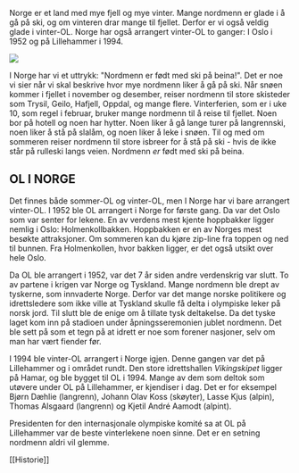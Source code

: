 Norge er et land med mye fjell og mye vinter. Mange nordmenn er glade i å gå på ski, og om vinteren drar mange til fjellet. Derfor er vi også veldig glade i vinter-OL. Norge har også arrangert vinter-OL to ganger: I Oslo i 1952 og på Lillehammer i 1994.

![](https://cdn.kursoria.no/pensum/elements/pensum-for-samfunnskunnskapsproven-_jmhngb.jpg)

I Norge har vi et uttrykk: "Nordmenn er født med ski på beina!". Det er noe vi sier når vi skal beskrive hvor mye nordmenn liker å gå på ski. Når snøen kommer i fjellet i november og desember, reiser nordmenn til store skisteder som Trysil, Geilo, Hafjell, Oppdal, og mange flere. Vinterferien, som er i uke 10, som regel i februar, bruker mange nordmenn til å reise til fjellet. Noen bor på hotell og noen har hytter. Noen liker å gå lange turer på langrennski, noen liker å stå på slalåm, og noen liker å leke i snøen. Til og med om sommeren reiser nordmenn til store isbreer for å stå på ski - hvis de ikke står på rulleski langs veien. Nordmenn _er_ født med ski på beina.

## OL I NORGE

Det finnes både sommer-OL og vinter-OL, men I Norge har vi bare arrangert vinter-OL. I 1952 ble OL arrangert i Norge for første gang. Da var det Oslo som var senter for lekene. En av verdens mest kjente hoppbakker ligger nemlig i Oslo: Holmenkollbakken. Hoppbakken er en av Norges mest besøkte attraksjoner. Om sommeren kan du kjøre zip-line fra toppen og ned til bunnen. Fra Holmenkollen, hvor bakken ligger, er det også utsikt over hele Oslo. 

Da OL ble arrangert i 1952, var det 7 år siden andre verdenskrig var slutt. To av partene i krigen var Norge og Tyskland. Mange nordmenn ble drept av tyskerne, som innvaderte Norge. Derfor var det mange norske politikere og idrettsledere som ikke ville at Tyskland skulle få delta i olympiske leker på norsk jord. Til slutt ble de enige om å tillate tysk deltakelse. Da det tyske laget kom inn på stadioen under åpningsseremonien jublet nordmenn. Det ble sett på som et tegn på at idrett er noe som forener nasjoner, selv om man har vært fiender før.

I 1994 ble vinter-OL arrangert i Norge igjen. Denne gangen var det på Lillehammer og i området rundt. Den store idrettshallen _Vikingskipet_ ligger på Hamar, og ble bygget til OL i 1994. Mange av dem som deltok som utøvere under OL på Lillehammer, er kjendiser i dag. Det er for eksempel Bjørn Dæhlie (langrenn), Johann Olav Koss (skøyter), Lasse Kjus (alpin), Thomas Alsgaard (langrenn) og Kjetil André Aamodt (alpint).

Presidenten for den internasjonale olympiske komité sa at OL på Lillehammer var de beste vinterlekene noen sinne. Det er en setning nordmenn aldri vil glemme.


[[Historie]]